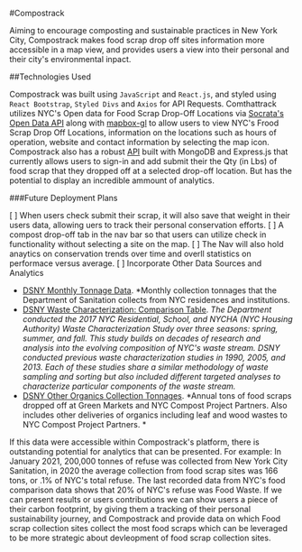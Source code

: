#Compostrack 

Aiming to encourage composting and sustainable practices in New York City, Compostrack makes food scrap drop off sites information more accessible in a map view, and provides users a view into their personal and their city's environmental inpact.

##Technologies Used

Compostrack was built using `JavaScript` and `React.js`, and styled using `React Bootstrap`, `Styled Divs` and `Axios` for API Requests. 
Comthattrack utilizes NYC's Open data for Food Scrap Drop-Off Locations via [Socrata's Open Data API](https://dev.socrata.com/foundry/data.cityofnewyork.us/if26-z6xq) along with [mapbox-gl](https://docs.mapbox.com/mapbox-gl-js/api/) to allow users to view NYC's Frood Scrap Drop Off Locations, information on the locations such as hours of operation, website and contact information by selecting the map icon. Compostrack also has a robust [API](https://github.com/GASustainableCitiesHackathon/compost) built with MongoDB and Express.js that currently allows users to sign-in and add submit their the Qty (in Lbs) of food scrap that they dropped off at a selected drop-off location. But has the potential to display an incredible ammount of analytics. 

###Future Deployment Plans

[ ] When users check submit their scrap, it will also save that weight in their users data, allowing uers to track their personal conservation efforts. 
[ ] A compost drop-off tab in the nav bar so that users can utilize check in functionality without selecting a site on the map. 
[ ] The Nav will also hold anaytics on conservation trends over time and overll statistics on performace versus average. 
[ ] Incorporate Other Data Sources and Analytics 

- [DSNY Monthly Tonnage Data](https://data.cityofnewyork.us/City-Government/DSNY-Monthly-Tonnage-Data/ebb7-mvp5). *Monthly collection tonnages that the Department of Sanitation collects from NYC residences and institutions. 
- [DSNY Waste Characterization: Comparison Table](https://data.cityofnewyork.us/Environment/DSNY-Waste-Characterization-Comparison-Table/sx92-yn4a). *The Department conducted the 2017 NYC Residential, School, and NYCHA (NYC Housing Authority) Waste Characterization Study over three seasons: spring, summer, and fall. This study builds on decades of research and analysis into the evolving composition of NYC's waste stream. DSNY conducted previous waste characterization studies in 1990, 2005, and 2013. Each of these studies share a similar methodology of waste sampling and sorting but also included different targeted analyses to characterize particular components of the waste stream.*
- [DSNY Other Organics Collection Tonnages](https://data.cityofnewyork.us/Environment/DSNY-Other-Organics-Collection-Tonnages/6yag-pnij). *Annual tons of food scraps dropped off at Green Markets and NYC Compost Project Partners. Also includes other deliveries of organics including leaf and wood wastes to NYC Compost Project Partners. *

If this data were accessible within Compostrack's platform, there is outstanding potential for analytics that can be presented. For example: In January 2021, 200,000 tonnes of refuse was collected from New York City Sanitation, in 2020 the average collection from food scrap sites was 166 tons, or .1% of NYC's total refuse. The last recorded data from NYC's food comparison data shows that 20% of NYC's refuse was Food Waste. If we can present results or users contributions we can show users a piece of their carbon footprint, by giving them a tracking of their personal sustainability journey, and Compostrack and provide data on which Food scrap collection sites collect the most food scraps which can be leveraged to be more strategic about devleopment of food scrap collection sites. 
